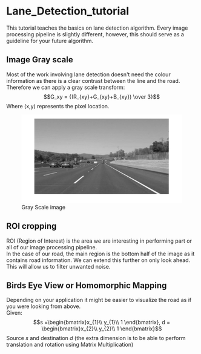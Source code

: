 # Lane_Detection_tutorial
This tutorial teaches the basics on lane detection algorithm. Every image 
processing pipeline is slightly different, however, this should serve as a 
guideline for your future algorithm. 


## Image Gray scale
Most of the work involving lane detection doesn't need the colour information as there is a clear contrast between the line and the road.
Therefore we can apply a gray scale transform: 
$$G_xy = {(R_{xy}+G_{xy}+B_{xy}) \over 3}$$
Where (x,y) represents the pixel location.

<figure>
  <img
  src="ReadMe/gray.png"
  alt="Gray scale road.">
  <figcaption>Gray Scale image</figcaption>
</figure>

## ROI cropping
ROI (Region of Interest) is the area we are interesting in performing  part or all of our image processing pipeline. <br>
In the case of our road, the main region is the bottom half of the image as it contains road information. We can extend this further on only look ahead. This will allow us to filter unwanted noise. 

## Birds Eye View or Homomorphic Mapping
Depending on your application it might be easier to visualize the road as if you were looking from above. <br>
Given:
$$s =\begin{bmatrix}x_{1}\\
y_{1}\\
1 
\end{bmatrix}, d = \begin{bmatrix}x_{2}\\
y_{2}\\
1 
\end{bmatrix}$$
Source $s$ and destination $d$ (the extra dimension is to be able to perform translation and rotation using Matrix Multiplication)

